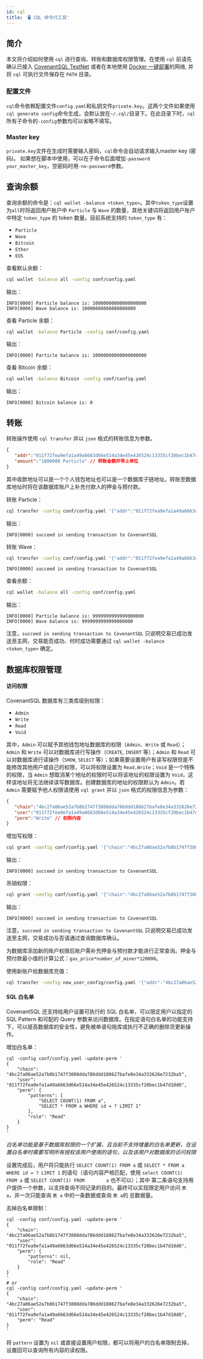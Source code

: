 ```yaml
---
id: cql
title: '🖥️ CQL 命令行工具'
---
```

## 简介

本文将介绍如何使用 `cql` 进行查询、转账和数据库权限管理。在使用 `cql` 前请先确认已接入 [CovenantSQL TestNet](quickstart) 或者在本地使用 [Docker 一键部署](development)的网络, 并将 `cql` 可执行文件保存在 `PATH` 目录。

### 配置文件

`cql`命令依赖配置文件`config.yaml`和私钥文件`private.key`。这两个文件如果使用`cql generate config`命令生成，会默认放在`~/.cql/`目录下。在此目录下时，`cql`所有子命令的`-config`参数均可以省略不填写。

### Master key

`private.key`文件在生成时需要输入密码，`cql`命令会自动请求输入master key (密码)。 如果想在脚本中使用，可以在子命令后面增加`-password your_master_key`，空密码时用`-no-password`参数。

## 查询余额

查询余额的命令是：`cql wallet -balance <token_type>`。其中`token_type`设置为`all`时将返回用户账户中 `Particle` 与 `Wave` 的数量，其他关键词将返回用户账户中特定 `token_type` 的 token 数量。目前系统支持的 `token_type` 有：

- `Particle`
- `Wave`
- `Bitcoin`
- `Ether`
- `EOS`

查看默认余额：

```bash
cql wallet -balance all -config conf/config.yaml
```

输出：

    INFO[0000] Particle balance is: 10000000000000000000
    INFO[0000] Wave balance is: 10000000000000000000
    

查看 Particle 余额：

```bash
cql wallet -balance Particle -config conf/config.yaml
```

输出：

    INFO[0000] Particle balance is: 10000000000000000000
    

查看 Bitcoin 余额：

```bash
cql wallet -balance Bitcoin -config conf/config.yaml
```

输出：

    INFO[0000] Bitcoin balance is: 0
    

## 转账

转账操作使用 `cql transfer` 并以 `json` 格式的转账信息为参数。

```json
{
   "addr":"011f72fea9efa1a49a6663d66e514a34e45e426524c13335cf20bec1b47d10d6", // 收款地址
   "amount":"1000000 Particle" // 转账金额并带上单位
}
```

其中收款地址可以是一个个人钱包地址也可以是一个数据库子链地址。转账至数据库地址时将在该数据库账户上补充付款人的押金与预付款。

转账 Particle：

```bash
cql transfer -config conf/config.yaml '{"addr":"011f72fea9efa1a49a6663d66e514a34e45e426524c13335cf20bec1b47d10d6","amount":"1000000 Particle"}'
```

输出：

    INFO[0000] succeed in sending transaction to CovenantSQL
    

转账 Wave：

```bash
cql transfer -config conf/config.yaml '{"addr":"011f72fea9efa1a49a6663d66e514a34e45e426524c13335cf20bec1b47d10d6","amount":"1000000 Wave"}'
```

    INFO[0000] succeed in sending transaction to CovenantSQL
    

查看余额：

```bash
cql wallet -balance all -config conf/config.yaml
```

输出：

    INFO[0000] Particle balance is: 9999999999999000000
    INFO[0000] Wave balance is: 9999999999999000000
    

注意，`succeed in sending transaction to CovenantSQL` 只说明交易已成功发送至主网，交易能否成功、何时成功需要通过 `cql wallet -balance <token_type>` 确定。

## 数据库权限管理

#### 访问权限

CovenantSQL 数据库有三类库级别权限：

- `Admin`
- `Write`
- `Read`
- `Void`

其中，`Admin` 可以赋予其他钱包地址数据库的权限（`Admin`、`Write` 或 `Read`）；`Admin` 和 `Write` 可以对数据库进行写操作（`CREATE`, `INSERT` 等）；`Admin` 和 `Read` 可以对数据库进行读操作（`SHOW`, `SELECT` 等）；如果需要设置用户有读写权限但是不能修改其他用户或自己的权限，可以将权限设置为 `Read,Write`；`Void` 是一个特殊的权限，当 `Admin` 想取消某个地址的权限时可以将该地址的权限设置为 `Void`，这样该地址将无法继续读写数据库。创建数据库的地址的权限默认为 `Admin`。若 `Admin` 需要赋予他人权限请使用 `cql grant` 并以 `json` 格式的权限信息为参数：

```json
{
   "chain":"4bc27a06ae52a7b8b1747f3808dda786ddd188627bafe8e34a332626e7232ba5", // 需要进行权限变更的数据库地址
   "user":"011f72fea9efa1a49a6663d66e514a34e45e426524c13335cf20bec1b47d10d6", // 需要赋予权限的钱包地址
   "perm":"Write" // 权限内容
}
```

增加写权限：

```bash
cql grant -config conf/config.yaml '{"chain":"4bc27a06ae52a7b8b1747f3808dda786ddd188627bafe8e34a332626e7232ba5","user":"011f72fea9efa1a49a6663d66e514a34e45e426524c13335cf20bec1b47d10d6","perm":"Write"}'
```

输出：

    INFO[0000] succeed in sending transaction to CovenantSQL
    

吊销权限：

```bash
cql grant -config conf/config.yaml '{"chain":"4bc27a06ae52a7b8b1747f3808dda786ddd188627bafe8e34a332626e7232ba5","user": "011f72fea9efa1a49a6663d66e514a34e45e426524c13335cf20bec1b47d10d6","perm":"Void"}'
```

输出：

    INFO[0000] succeed in sending transaction to CovenantSQL
    

注意，`succeed in sending transaction to CovenantSQL` 只说明交易已成功发送至主网，交易成功与否请通过查询数据库确认。

为数据库添加新的账户权限后账户需补充押金与预付款才能进行正常查询。押金与预付款最小值的计算公式：`gas_price*number_of_miner*120000`。

使用新账户给数据库充值：

```bash
cql transfer -config new_user_config/config.yaml '{"addr":"4bc27a06ae52a7b8b1747f3808dda786ddd188627bafe8e34a332626e7232ba5","amount":"90000000 Particle"}'
```

#### SQL 白名单

CovenantSQL 还支持给用户设置可执行的 SQL 白名单，可以限定用户以指定的 SQL Pattern 和可配的 Query 参数来访问数据库。在指定语句白名单的功能支持下，可以提高数据库的安全性，避免被单语句拖库或执行不正确的删除货更新操作。

增加白名单：

```shell
cql -config conf/config.yaml -update-perm '
{
    "chain": "4bc27a06ae52a7b8b1747f3808dda786ddd188627bafe8e34a332626e7232ba5",
    "user": "011f72fea9efa1a49a6663d66e514a34e45e426524c13335cf20bec1b47d10d6",
    "perm": {
        "patterns": [
            "SELECT COUNT(1) FROM a",
            "SELECT * FROM a WHERE id = ? LIMIT 1"
        ],
        "role": "Read"
    }
}
'
```

*白名单功能是基于数据库权限的一个扩展，且当前不支持增量的白名单更新，在设置白名单时需要写明所有授权该用户使用的语句，以及该用户对数据库的访问权限*

设置完成后，用户将只能执行 `SELECT COUNT(1) FROM a` 或 `SELECT * FROM a WHERE id = ? LIMIT 1` 的语句（语句内容严格匹配，使用 `select COUNT(1) FROM a` 或 `SELECT COUNT(1) FROM        a` 也不可以）；其中 第二条语句支持用户提供一个参数，以支持查询不同记录的目的。最终可以实现限定用户访问 `表 a`，并一次只能查询 `表 a` 中的一条数据或查询 `表 a`的 总数据量。

去掉白名单限制：

```shell
cql -config conf/config.yaml -update-perm '
{
    "chain": "4bc27a06ae52a7b8b1747f3808dda786ddd188627bafe8e34a332626e7232ba5",
    "user": "011f72fea9efa1a49a6663d66e514a34e45e426524c13335cf20bec1b47d10d6",
    "perm": {
        "patterns": nil,
        "role": "Read"
    }
}
'
# or
cql -config conf/config.yaml -update-perm '
{
    "chain": "4bc27a06ae52a7b8b1747f3808dda786ddd188627bafe8e34a332626e7232ba5",
    "user": "011f72fea9efa1a49a6663d66e514a34e45e426524c13335cf20bec1b47d10d6",
    "perm": "Read"
}
'
```

将 `pattern` 设置为 `nil` 或直接设置用户权限，都可以将用户的白名单限制去掉，设置回可以查询所有内容的读权限。